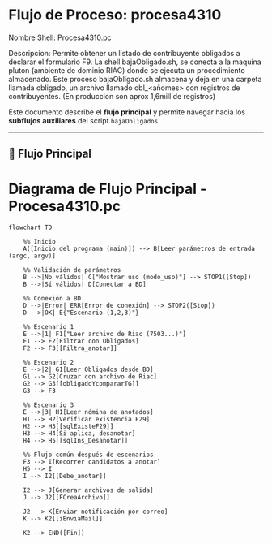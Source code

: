 # Flujo de Proceso: procesa4310

Nombre Shell: Procesa4310.pc

Descripcion: Permite obtener un listado de contribuyente obligados a declarar el formulario F9. La shell bajaObligado.sh, se conecta a la maquina pluton (ambiente de dominio RIAC)
donde se ejecuta un procedimiento almacenado. Este proceso bajaObligado.sh almacena y deja en una carpeta llamada obligado, un archivo llamado obl_<añomes> con registros de contribuyentes. (En produccion son aprox 1,6mill de registros) 

Este documento describe el **flujo principal** y permite navegar hacia los **subflujos auxiliares** del script `bajaObligados`.

---

## 🔹 Flujo Principal

# Diagrama de Flujo Principal - Procesa4310.pc

```mermaid
flowchart TD

    %% Inicio
    A([Inicio del programa (main)]) --> B[Leer parámetros de entrada (argc, argv)]

    %% Validación de parámetros
    B -->|No válidos| C["Mostrar uso (modo_uso)"] --> STOP1([Stop])
    B -->|Sí válidos| D[Conectar a BD]

    %% Conexión a BD
    D -->|Error| ERR[Error de conexión] --> STOP2([Stop])
    D -->|OK| E{"Escenario (1,2,3)"}

    %% Escenario 1
    E -->|1| F1["Leer archivo de Riac (7503...)"]
    F1 --> F2[Filtrar con Obligados]
    F2 --> F3[[Filtra_anotar]]

    %% Escenario 2
    E -->|2| G1[Leer Obligados desde BD]
    G1 --> G2[Cruzar con archivo de Riac]
    G2 --> G3[[obligadoYcompararTG]]
    G3 --> F3

    %% Escenario 3
    E -->|3| H1[Leer nómina de anotados]
    H1 --> H2[Verificar existencia F29]
    H2 --> H3[[sqlExisteF29]]
    H3 --> H4[Si aplica, desanotar]
    H4 --> H5[[sqlIns_Desanotar]]

    %% Flujo común después de escenarios
    F3 --> I[Recorrer candidatos a anotar]
    H5 --> I
    I --> I2[[Debe_anotar]]

    I2 --> J[Generar archivos de salida]
    J --> J2[[FCreaArchivo]]

    J2 --> K[Enviar notificación por correo]
    K --> K2[[iEnviaMail]]

    K2 --> END([Fin])



